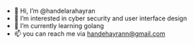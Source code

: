 - 👋 Hi, I’m @handelarahayran
- 👀 I’m interested in cyber security and user interface design
- 🌱 I’m currently learning golang
- 📫 you can reach me via handehayrann@gmail.com
